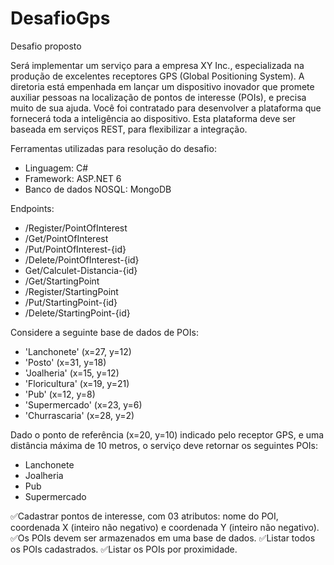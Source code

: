 # DesafioGps

Desafio proposto

Será implementar um serviço para a empresa XY Inc., especializada na produção de excelentes receptores
GPS (Global Positioning System).
A diretoria está empenhada em lançar um dispositivo inovador que promete auxiliar pessoas na localização de pontos de
interesse (POIs), e precisa muito de sua ajuda.
Você foi contratado para desenvolver a plataforma que fornecerá toda a inteligência ao dispositivo. Esta plataforma deve
ser baseada em serviços REST, para flexibilizar a integração.

Ferramentas utilizadas para resolução do desafio:
- Linguagem: C#
- Framework: ASP.NET 6
- Banco de dados NOSQL: MongoDB


Endpoints: 
- /Register/PointOfInterest
- /Get/PointOfInterest
- /Put/PointOfInterest-{id}
- /Delete/PointOfInterest-{id}
- Get/Calculet-Distancia-{id}
- /Get/StartingPoint
- /Register/StartingPoint
- /Put/StartingPoint-{id}
- /Delete/StartingPoint-{id}


Considere a seguinte base de dados de POIs:

- 'Lanchonete' (x=27, y=12)
- 'Posto' (x=31, y=18)
- 'Joalheria' (x=15, y=12)
- 'Floricultura' (x=19, y=21)
- 'Pub' (x=12, y=8)
- 'Supermercado' (x=23, y=6)
- 'Churrascaria' (x=28, y=2)

Dado o ponto de referência (x=20, y=10) indicado pelo receptor GPS, e uma distância máxima de 10 metros, o serviço deve
retornar os seguintes POIs:

- Lanchonete
- Joalheria
- Pub
- Supermercado

:white_check_mark:Cadastrar pontos de interesse, com 03 atributos: nome do POI, 
coordenada X (inteiro não negativo) e coordenada Y (inteiro não negativo).
:white_check_mark:Os POIs devem ser armazenados em uma base de dados.
:white_check_mark:Listar todos os POIs cadastrados.
:white_check_mark:Listar os POIs por proximidade. 
